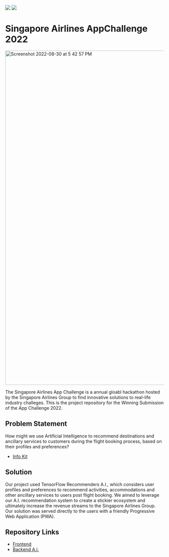 ![](https://img.shields.io/badge/2022-Winner%20%F0%9F%8F%86-yellow) ![](https://img.shields.io/badge/2022-1st%20Place-brightgreen)

# Singapore Airlines AppChallenge 2022
<img width="1064" alt="Screenshot 2022-08-30 at 5 42 57 PM" src="https://user-images.githubusercontent.com/29945147/187409070-f1e8291f-c127-4e2c-977c-6bf6f64e7a41.png">

The Singapore Airlines App Challenge is a annual gloabl hackathon hosted by the Singapore Airlines Group to find innovative solutions to real-life industry challeges. This is the project repository for the Winning Submission of the App Challenge 2022.

## Problem Statement
How might we use Artificial Intelligence to recommend destinations and ancillary services to customers during the flight booking process, based on their profiles and preferences?
- [Info Kit](#)

## Solution
Our project used TensorFlow Recommenders A.I., which considers user profiles and preferences to recommend activities, accommodations and other ancillary services to users post flight booking. We aimed to leverage our A.I. recommendation system to create a stickier ecosystem and ultimately increase the revenue streams to the Singapore Airlines Group. Our solution was served directly to the users with a friendly Progressive Web Application (PWA).

## Repository Links
- [Frontend](https://github.com/SEAT-SIA-AppChallenge-2022/SEAT-frontend)
- [Backend A.I.](https://github.com/SEAT-SIA-AppChallenge-2022/SEAT-recommender)
